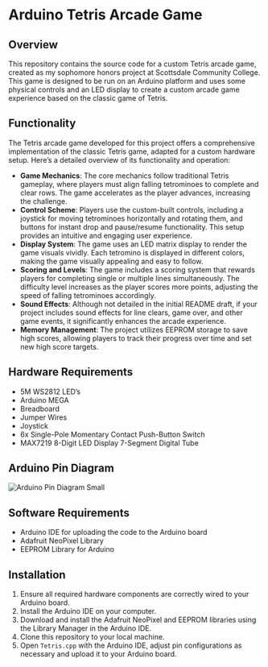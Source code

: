 # Arduino Tetris Arcade Game

## Overview
This repository contains the source code for a custom Tetris arcade game, created as my sophomore honors project at Scottsdale Community College. This game is designed to be run on an Arduino platform and uses some physical controls and an LED display to create a custom arcade game experience based on the classic game of Tetris.

## Functionality

The Tetris arcade game developed for this project offers a comprehensive implementation of the classic Tetris game, adapted for a custom hardware setup. Here’s a detailed overview of its functionality and operation:

- **Game Mechanics**: The core mechanics follow traditional Tetris gameplay, where players must align falling tetrominoes to complete and clear rows. The game accelerates as the player advances, increasing the challenge.
- **Control Scheme**: Players use the custom-built controls, including a joystick for moving tetrominoes horizontally and rotating them, and buttons for instant drop and pause/resume functionality. This setup provides an intuitive and engaging user experience.
- **Display System**: The game uses an LED matrix display to render the game visuals vividly. Each tetromino is displayed in different colors, making the game visually appealing and easy to follow.
- **Scoring and Levels**: The game includes a scoring system that rewards players for completing single or multiple lines simultaneously. The difficulty level increases as the player scores more points, adjusting the speed of falling tetrominoes accordingly.
- **Sound Effects**: Although not detailed in the initial README draft, if your project includes sound effects for line clears, game over, and other game events, it significantly enhances the arcade experience.
- **Memory Management**: The project utilizes EEPROM storage to save high scores, allowing players to track their progress over time and set new high score targets.

## Hardware Requirements
- 5M WS2812 LED’s 
- Arduino MEGA
- Breadboard
- Jumper Wires
- Joystick
- 6x Single-Pole Momentary Contact Push-Button Switch
- MAX7219 8-Digit LED Display 7-Segment Digital Tube
  
## Arduino Pin Diagram
![Arduino Pin Diagram Small](https://github.com/naluthi/Arduino-Tetris-Arcade-Game/assets/116135231/81f5a5d4-3479-49b8-bb3a-ce1c8aa3b3bc)


## Software Requirements
- Arduino IDE for uploading the code to the Arduino board
- Adafruit NeoPixel Library
- EEPROM Library for Arduino

## Installation
1. Ensure all required hardware components are correctly wired to your Arduino board.
2. Install the Arduino IDE on your computer.
3. Download and install the Adafruit NeoPixel and EEPROM libraries using the Library Manager in the Arduino IDE.
4. Clone this repository to your local machine.
5. Open `Tetris.cpp` with the Arduino IDE, adjust pin configurations as necessary and upload it to your Arduino board.
